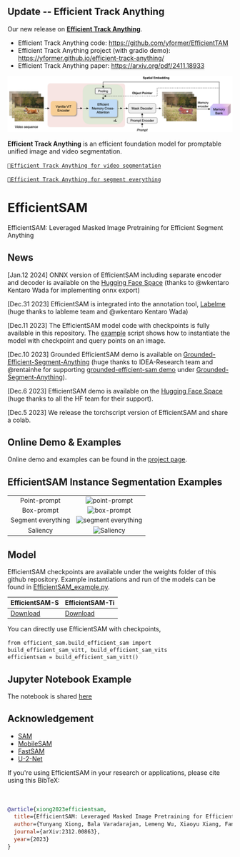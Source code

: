 ## Update -- Efficient Track Anything

Our new release on [**Efficient Track Anything**](https://github.com/yformer/EfficientTAM).

* Efficient Track Anything code: https://github.com/yformer/EfficientTAM
* Efficient Track Anything project (with gradio demo): https://yformer.github.io/efficient-track-anything/
* Efficient Track Anything paper: https://arxiv.org/pdf/2411.18933

![Efficient Track Anything design](figs/examples/overview.png)

**Efficient Track Anything** is an efficient foundation model for promptable unified image and video segmentation.

[`🤗Efficient Track Anything for video segmentation`](https://b333c06fe5620afb10.gradio.live)

[`🤗Efficient Track Anything for segment everything`](https://5239f8e221db7ee8a0.gradio.live)

# EfficientSAM
EfficientSAM: Leveraged Masked Image Pretraining for Efficient Segment Anything

## News
[Jan.12 2024] ONNX version of EfficientSAM including separate encoder and decoder is available on the [Hugging Face Space](https://huggingface.co/spaces/yunyangx/EfficientSAM/tree/main) (thanks to @wkentaro Kentaro Wada for implementing onnx export)

[Dec.31 2023] EfficientSAM is integrated into the annotation tool, [Labelme](https://github.com/labelmeai/labelme) (huge thanks to lableme team and @wkentaro Kentaro Wada)

[Dec.11 2023] The EfficientSAM model code with checkpoints is fully available in this repository. The [example](https://github.com/yformer/EfficientSAM/blob/main/EfficientSAM_example.py) script shows how to instantiate the model with checkpoint and query points on an image.

[Dec.10 2023] Grounded EfficientSAM demo is available on [Grounded-Efficient-Segment-Anything](https://github.com/IDEA-Research/Grounded-Segment-Anything/tree/main/EfficientSAM) (huge thanks to IDEA-Research team and @rentainhe for supporting [grounded-efficient-sam demo](https://github.com/IDEA-Research/Grounded-Segment-Anything/blob/main/EfficientSAM/grounded_efficient_sam.py) under [Grounded-Segment-Anything](https://github.com/IDEA-Research/Grounded-Segment-Anything)).

[Dec.6 2023] EfficientSAM demo is available on the [Hugging Face Space](https://huggingface.co/spaces/yunyangx/EfficientSAM) (huge thanks to all the HF team for their support).

[Dec.5 2023] We release the torchscript version of EfficientSAM and share a colab.

## Online Demo & Examples
Online demo and examples can be found in the [project page](https://yformer.github.io/efficient-sam/).

## EfficientSAM Instance Segmentation Examples
  |   |   |
:-------------------------:|:-------------------------:
Point-prompt | ![point-prompt](figs/examples/demo_point.png)
Box-prompt |  ![box-prompt](figs/examples/demo_box.png)
Segment everything |![segment everything](figs/examples/demo_everything.png)
Saliency | ![Saliency](figs/examples/demo_saliency.png)

## Model
EfficientSAM checkpoints are available under the weights folder of this github repository. Example instantiations and run of the models can be found in [EfficientSAM_example.py](https://github.com/yformer/EfficientSAM/blob/main/EfficientSAM_example.py).

| EfficientSAM-S | EfficientSAM-Ti |
|------------------------------|------------------------------|
| [Download](https://github.com/yformer/EfficientSAM/blob/main/weights/efficient_sam_vits.pt.zip) |[Download](https://github.com/yformer/EfficientSAM/blob/main/weights/efficient_sam_vitt.pt)|

You can directly use EfficientSAM with checkpoints,
```
from efficient_sam.build_efficient_sam import build_efficient_sam_vitt, build_efficient_sam_vits
efficientsam = build_efficient_sam_vitt()
```

## Jupyter Notebook Example
The notebook is shared [here](https://github.com/yformer/EfficientSAM/blob/main/notebooks)


## Acknowledgement

+ [SAM](https://github.com/facebookresearch/segment-anything)
+ [MobileSAM](https://github.com/ChaoningZhang/MobileSAM)
+ [FastSAM](https://github.com/CASIA-IVA-Lab/FastSAM)
+ [U-2-Net](https://github.com/xuebinqin/U-2-Net)


If you're using EfficientSAM in your research or applications, please cite using this BibTeX:
```bibtex


@article{xiong2023efficientsam,
  title={EfficientSAM: Leveraged Masked Image Pretraining for Efficient Segment Anything},
  author={Yunyang Xiong, Bala Varadarajan, Lemeng Wu, Xiaoyu Xiang, Fanyi Xiao, Chenchen Zhu, Xiaoliang Dai, Dilin Wang, Fei Sun, Forrest Iandola, Raghuraman Krishnamoorthi, Vikas Chandra},
  journal={arXiv:2312.00863},
  year={2023}
}
```
